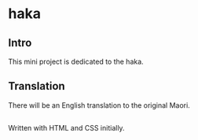 # haka

## Intro
This mini project is dedicated to the haka.

## Translation
There will be an English translation to the original Maori.

##
Written with HTML and CSS initially.